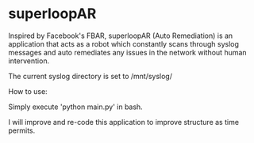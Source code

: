 # superloopAR

Inspired by Facebook's FBAR, superloopAR (Auto Remediation) is an application that acts as a robot which constantly scans through syslog messages and auto remediates any issues in the network without human intervention.

The current syslog directory is set to /mnt/syslog/

How to use:

Simply execute 'python main.py' in bash.

I will improve and re-code this application to improve structure as time permits.
